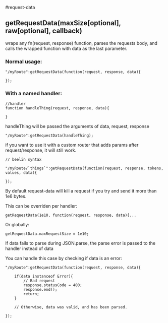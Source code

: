 
#request-data

## getRequestData(maxSize[optional], raw[optional], callback)

wraps any fn(request, response) function, parses the requests body, and calls the wrapped function with data as the last parameter.

### Normal usage:

    "/myRoute":getRequestData(function(request, response, data){

    });

### With a named handler:

    //handler
    function handleThing(request, response, data){

    }

handleThing will be passed the arguments of data, request, response

    "/myRoute":getRequestData(handleThing);

if you want to use it with a custom router that adds params after request/response, it will still work.

    // beelin syntax

    "/myRoute/`things`":getRequestData(function(request, response, tokens, values, data){

    });

By default request-data will kill a request if you try and send it more than 1e6 bytes.

This can be overriden per handler:

    getRequestData(1e10, function(request, response, data){...

Or globally:

    getRequestData.maxRequestSize = 1e10;

If data fails to parse during JSON.parse, the parse error is passed to the handler instead of data

You can handle this case by checking if data is an error:

    "/myRoute":getRequestData(function(request, response, data){

        if(data instanceof Error){
            // Bad request
            response.statusCode = 400;
            response.end();
            return;
        }

        // Otherwise, data was valid, and has been parsed.

    });